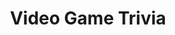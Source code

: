 ---
title: Video Game Trivia
category: Link
category_slug: f-link
type: link
image: assets/img/works/game.gif
link: https://pages.git.generalassemb.ly/Chrismatos18/Video-Game-Trivia/

---